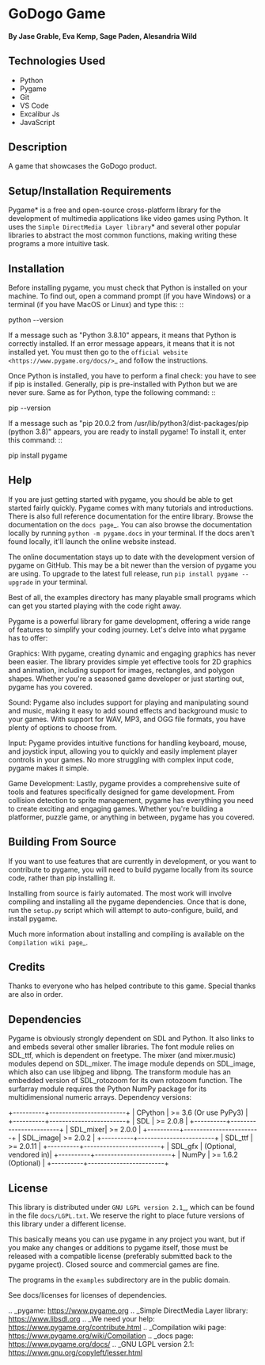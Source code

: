 # GoDogo Game

#### By Jase Grable, Eva Kemp, Sage Paden, Alesandria Wild

## **Technologies Used**

- Python
- Pygame
- Git
- VS Code
- Excalibur Js
- JavaScript

## **Description**

A game that showcases the GoDogo product.

## **Setup/Installation Requirements**

Pygame* is a free and open-source cross-platform library
for the development of multimedia applications like video games using Python.
It uses the `Simple DirectMedia Layer library`* and several other
popular libraries to abstract the most common functions, making writing
these programs a more intuitive task.

## Installation

Before installing pygame, you must check that Python is installed
on your machine. To find out, open a command prompt (if you have
Windows) or a terminal (if you have MacOS or Linux) and type this:
::

python --version

If a message such as "Python 3.8.10" appears, it means that Python
is correctly installed. If an error message appears, it means that
it is not installed yet. You must then go to the `official website
<https://www.pygame.org/docs/>`\_ and follow the instructions.

Once Python is installed, you have to perform a final check: you have
to see if pip is installed. Generally, pip is pre-installed with
Python but we are never sure. Same as for Python, type the following
command:
::

pip --version

If a message such as "pip 20.0.2 from /usr/lib/python3/dist-packages/pip
(python 3.8)" appears, you are ready to install pygame! To install
it, enter this command:
::

pip install pygame

## Help

If you are just getting started with pygame, you should be able to
get started fairly quickly. Pygame comes with many tutorials and
introductions. There is also full reference documentation for the
entire library. Browse the documentation on the `docs page`\_. You
can also browse the documentation locally by running
`python -m pygame.docs` in your terminal. If the docs aren't found
locally, it'll launch the online website instead.

The online documentation stays up to date with the development version
of pygame on GitHub. This may be a bit newer than the version of pygame
you are using. To upgrade to the latest full release, run
`pip install pygame --upgrade` in your terminal.

Best of all, the examples directory has many playable small programs
which can get you started playing with the code right away.

Pygame is a powerful library for game development, offering a wide
range of features to simplify your coding journey. Let's delve into
what pygame has to offer:

Graphics: With pygame, creating dynamic and engaging graphics has
never been easier. The library provides simple yet effective tools for
2D graphics and animation, including support for images, rectangles,
and polygon shapes. Whether you're a seasoned game developer or just
starting out, pygame has you covered.

Sound: Pygame also includes support for playing and manipulating sound
and music, making it easy to add sound effects and background music to
your games. With support for WAV, MP3, and OGG file formats, you have
plenty of options to choose from.

Input: Pygame provides intuitive functions for handling keyboard, mouse,
and joystick input, allowing you to quickly and easily implement player
controls in your games. No more struggling with complex input code, pygame
makes it simple.

Game Development: Lastly, pygame provides a comprehensive suite of tools
and features specifically designed for game development. From collision
detection to sprite management, pygame has everything you need to create
exciting and engaging games. Whether you're building a platformer, puzzle
game, or anything in between, pygame has you covered.

## Building From Source

If you want to use features that are currently in development,
or you want to contribute to pygame, you will need to build pygame
locally from its source code, rather than pip installing it.

Installing from source is fairly automated. The most work will
involve compiling and installing all the pygame dependencies. Once
that is done, run the `setup.py` script which will attempt to
auto-configure, build, and install pygame.

Much more information about installing and compiling is available
on the `Compilation wiki page`\_.

## Credits

Thanks to everyone who has helped contribute to this game.
Special thanks are also in order.

## Dependencies

Pygame is obviously strongly dependent on SDL and Python. It also
links to and embeds several other smaller libraries. The font
module relies on SDL_ttf, which is dependent on freetype. The mixer
(and mixer.music) modules depend on SDL_mixer. The image module
depends on SDL_image, which also can use libjpeg and libpng. The
transform module has an embedded version of SDL_rotozoom for its
own rotozoom function. The surfarray module requires the Python
NumPy package for its multidimensional numeric arrays.
Dependency versions:

+----------+------------------------+
| CPython | >= 3.6 (Or use PyPy3) |
+----------+------------------------+
| SDL | >= 2.0.8 |
+----------+------------------------+
| SDL_mixer| >= 2.0.0 |
+----------+------------------------+
| SDL_image| >= 2.0.2 |
+----------+------------------------+
| SDL_ttf | >= 2.0.11 |
+----------+------------------------+
| SDL_gfx | (Optional, vendored in)|
+----------+------------------------+
| NumPy | >= 1.6.2 (Optional) |
+----------+------------------------+

## License

This library is distributed under `GNU LGPL version 2.1`\_, which can
be found in the file `docs/LGPL.txt`. We reserve the right to place
future versions of this library under a different license.

This basically means you can use pygame in any project you want,
but if you make any changes or additions to pygame itself, those
must be released with a compatible license (preferably submitted
back to the pygame project). Closed source and commercial games are fine.

The programs in the `examples` subdirectory are in the public domain.

See docs/licenses for licenses of dependencies.

.. \_pygame: https://www.pygame.org
.. \_Simple DirectMedia Layer library: https://www.libsdl.org
.. \_We need your help: https://www.pygame.org/contribute.html
.. \_Compilation wiki page: https://www.pygame.org/wiki/Compilation
.. \_docs page: https://www.pygame.org/docs/
.. \_GNU LGPL version 2.1: https://www.gnu.org/copyleft/lesser.html
